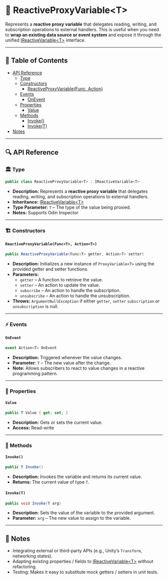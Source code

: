 # 🧩 ReactiveProxyVariable&lt;T&gt;

Represents a **reactive proxy variable** that delegates reading, writing, and subscription operations
to external handlers. This is useful when you need to **wrap an existing data source or event system** and expose it
through the unified [IReactiveVariable\<T>](IReactiveVariable.md) interface.

---

## 📑 Table of Contents

- [API Reference](#-api-reference)
    - [Type](#-type)
    - [Constructors](#-constructors)
        - [ReactiveProxyVariable(Func<T>, Action<T>)](#reactiveproxyvariablefunct-actiont)
    - [Events](#-events)
        - [OnEvent](#onevent)
    - [Properties](#-properties)
        - [Value](#value)
    - [Methods](#-methods)
        - [Invoke()](#invoke)
        - [Invoke(T)](#invoket)
- [Notes](#-notes)

---

## 🔍 API Reference

### 🏛️ Type <div id="-type"></div>

```csharp
public class ReactiveProxyVariable<T> : IReactiveVariable<T>
```

- **Description:** Represents a **reactive proxy variable** that delegates reading, writing, and subscription operations
  to external handlers.
- **Inheritance:** [IReactiveVariable&lt;T&gt;](IReactiveVariable.md)
- **Type Parameter:** `T` – The type of the value being proxied.
- **Notes:** Supports Odin Inspector

---

<div id="-constructors"></div>

### 🏗️ Constructors

#### `ReactiveProxyVariable(Func<T>, Action<T>)`

```csharp
public ReactiveProxyVariable(Func<T> getter, Action<T> setter)
```

- **Description:** Initializes a new instance of `ProxyVariable<T>` using the provided getter and setter functions.
- **Parameters:**
    - `getter` – A function to retrieve the value.
    - `setter` – An action to update the value.
    - `subscribe` – An action to handle the subscription.
    - `unsubscribe` – An action to handle the unsubscription.
- **Throws:** `ArgumentNullException` if either `getter`, `setter` `subscription` or `unsubscription` is null.

---

### ⚡ Events

#### `OnEvent`

```csharp
event Action<T> OnEvent
```

- **Description:** Triggered whenever the value changes.
- **Parameter**: `T` – The new value after the change.
- **Note:** Allows subscribers to react to value changes in a reactive programming pattern.

---

### 🔑 Properties

#### `Value`

```csharp
public T Value { get; set; }
```

- **Description:** Gets or sets the current value.
- **Access:** Read-write

---

### 🏹 Methods

#### `Invoke()`

```csharp
public T Invoke()
```

- **Description:** Invokes the variable and returns its current value.
- **Returns:** The current value of type `T`.

#### `Invoke(T)`

```csharp
public void Invoke(T arg)
```

- **Description:** Sets the value of the variable to the provided argument.
- **Parameter:** `arg` – The new value to assign to the variable.

---

## 📝 Notes

- Integrating external or third-party APIs (e.g., Unity’s `Transform`, networking states).
- Adapting existing properties / fields to [IReactiveVariable\<T>](IReactiveVariable.md) without refactoring.
- Testing: Makes it easy to substitute mock getters / setters in unit tests.